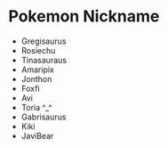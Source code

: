 # Pokemon Nickname
- Gregisaurus
- Rosiechu
- Tinasauraus
- Amaripix
- Jonthon
- Foxfi
- Avi
- Toria ^_^
- Gabrisaurus
- Kiki
- JaviBear

